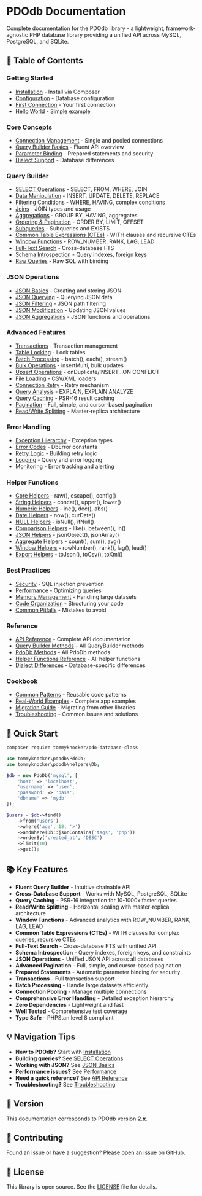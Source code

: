# PDOdb Documentation

Complete documentation for the PDOdb library - a lightweight, framework-agnostic PHP database library providing a unified API across MySQL, PostgreSQL, and SQLite.

## 📖 Table of Contents

### Getting Started
- [Installation](01-getting-started/installation.md) - Install via Composer
- [Configuration](01-getting-started/configuration.md) - Database configuration
- [First Connection](01-getting-started/first-connection.md) - Your first connection
- [Hello World](01-getting-started/hello-world.md) - Simple example

### Core Concepts
- [Connection Management](02-core-concepts/connection-management.md) - Single and pooled connections
- [Query Builder Basics](02-core-concepts/query-builder-basics.md) - Fluent API overview
- [Parameter Binding](02-core-concepts/parameter-binding.md) - Prepared statements and security
- [Dialect Support](02-core-concepts/dialect-support.md) - Database differences

### Query Builder
- [SELECT Operations](03-query-builder/select-operations.md) - SELECT, FROM, WHERE, JOIN
- [Data Manipulation](03-query-builder/data-manipulation.md) - INSERT, UPDATE, DELETE, REPLACE
- [Filtering Conditions](03-query-builder/filtering-conditions.md) - WHERE, HAVING, complex conditions
- [Joins](03-query-builder/joins.md) - JOIN types and usage
- [Aggregations](03-query-builder/aggregations.md) - GROUP BY, HAVING, aggregates
- [Ordering & Pagination](03-query-builder/ordering-pagination.md) - ORDER BY, LIMIT, OFFSET
- [Subqueries](03-query-builder/subqueries.md) - Subqueries and EXISTS
- [Common Table Expressions (CTEs)](03-query-builder/cte.md) - WITH clauses and recursive CTEs
- [Window Functions](03-query-builder/window-functions.md) - ROW_NUMBER, RANK, LAG, LEAD
- [Full-Text Search](03-query-builder/fulltext-search.md) - Cross-database FTS
- [Schema Introspection](03-query-builder/schema-introspection.md) - Query indexes, foreign keys
- [Raw Queries](03-query-builder/raw-queries.md) - Raw SQL with binding

### JSON Operations
- [JSON Basics](04-json-operations/json-basics.md) - Creating and storing JSON
- [JSON Querying](04-json-operations/json-querying.md) - Querying JSON data
- [JSON Filtering](04-json-operations/json-filtering.md) - JSON path filtering
- [JSON Modification](04-json-operations/json-modification.md) - Updating JSON values
- [JSON Aggregations](04-json-operations/json-aggregations.md) - JSON functions and operations

### Advanced Features
- [Transactions](05-advanced-features/transactions.md) - Transaction management
- [Table Locking](05-advanced-features/table-locking.md) - Lock tables
- [Batch Processing](05-advanced-features/batch-processing.md) - batch(), each(), stream()
- [Bulk Operations](05-advanced-features/bulk-operations.md) - insertMulti, bulk updates
- [Upsert Operations](05-advanced-features/upsert-operations.md) - onDuplicate/INSERT...ON CONFLICT
- [File Loading](05-advanced-features/file-loading.md) - CSV/XML loaders
- [Connection Retry](05-advanced-features/connection-retry.md) - Retry mechanism
- [Query Analysis](05-advanced-features/query-analysis.md) - EXPLAIN, EXPLAIN ANALYZE
- [Query Caching](05-advanced-features/query-caching.md) - PSR-16 result caching
- [Pagination](05-advanced-features/pagination.md) - Full, simple, and cursor-based pagination
- [Read/Write Splitting](05-advanced-features/read-write-splitting.md) - Master-replica architecture

### Error Handling
- [Exception Hierarchy](06-error-handling/exception-hierarchy.md) - Exception types
- [Error Codes](06-error-handling/error-codes.md) - DbError constants
- [Retry Logic](06-error-handling/retry-logic.md) - Building retry logic
- [Logging](06-error-handling/logging.md) - Query and error logging
- [Monitoring](06-error-handling/monitoring.md) - Error tracking and alerting

### Helper Functions
- [Core Helpers](07-helper-functions/core-helpers.md) - raw(), escape(), config()
- [String Helpers](07-helper-functions/string-helpers.md) - concat(), upper(), lower()
- [Numeric Helpers](07-helper-functions/numeric-helpers.md) - inc(), dec(), abs()
- [Date Helpers](07-helper-functions/date-helpers.md) - now(), curDate()
- [NULL Helpers](07-helper-functions/null-helpers.md) - isNull(), ifNull()
- [Comparison Helpers](07-helper-functions/comparison-helpers.md) - like(), between(), in()
- [JSON Helpers](07-helper-functions/json-helpers.md) - jsonObject(), jsonArray()
- [Aggregate Helpers](07-helper-functions/aggregate-helpers.md) - count(), sum(), avg()
- [Window Helpers](07-helper-functions/window-helpers.md) - rowNumber(), rank(), lag(), lead()
- [Export Helpers](07-helper-functions/export-helpers.md) - toJson(), toCsv(), toXml()

### Best Practices
- [Security](08-best-practices/security.md) - SQL injection prevention
- [Performance](08-best-practices/performance.md) - Optimizing queries
- [Memory Management](08-best-practices/memory-management.md) - Handling large datasets
- [Code Organization](08-best-practices/code-organization.md) - Structuring your code
- [Common Pitfalls](08-best-practices/common-pitfalls.md) - Mistakes to avoid

### Reference
- [API Reference](09-reference/api-reference.md) - Complete API documentation
- [Query Builder Methods](09-reference/query-builder-methods.md) - All QueryBuilder methods
- [PdoDb Methods](09-reference/pdo-db-methods.md) - All PdoDb methods
- [Helper Functions Reference](09-reference/helper-functions-reference.md) - All helper functions
- [Dialect Differences](09-reference/dialect-differences.md) - Database-specific differences

### Cookbook
- [Common Patterns](10-cookbook/common-patterns.md) - Reusable code patterns
- [Real-World Examples](10-cookbook/real-world-examples.md) - Complete app examples
- [Migration Guide](10-cookbook/migration-guide.md) - Migrating from other libraries
- [Troubleshooting](10-cookbook/troubleshooting.md) - Common issues and solutions

## 🚀 Quick Start

```bash
composer require tommyknocker/pdo-database-class
```

```php
use tommyknocker\pdodb\PdoDb;
use tommyknocker\pdodb\helpers\Db;

$db = new PdoDb('mysql', [
    'host' => 'localhost',
    'username' => 'user',
    'password' => 'pass',
    'dbname' => 'mydb'
]);

$users = $db->find()
    ->from('users')
    ->where('age', 18, '>')
    ->andWhere(Db::jsonContains('tags', 'php'))
    ->orderBy('created_at', 'DESC')
    ->limit(10)
    ->get();
```

## 📚 Key Features

- **Fluent Query Builder** - Intuitive chainable API
- **Cross-Database Support** - Works with MySQL, PostgreSQL, SQLite
- **Query Caching** - PSR-16 integration for 10-1000x faster queries
- **Read/Write Splitting** - Horizontal scaling with master-replica architecture
- **Window Functions** - Advanced analytics with ROW_NUMBER, RANK, LAG, LEAD
- **Common Table Expressions (CTEs)** - WITH clauses for complex queries, recursive CTEs
- **Full-Text Search** - Cross-database FTS with unified API
- **Schema Introspection** - Query indexes, foreign keys, and constraints
- **JSON Operations** - Unified JSON API across all databases
- **Advanced Pagination** - Full, simple, and cursor-based pagination
- **Prepared Statements** - Automatic parameter binding for security
- **Transactions** - Full transaction support
- **Batch Processing** - Handle large datasets efficiently
- **Connection Pooling** - Manage multiple connections
- **Comprehensive Error Handling** - Detailed exception hierarchy
- **Zero Dependencies** - Lightweight and fast
- **Well Tested** - Comprehensive test coverage
- **Type Safe** - PHPStan level 8 compliant

## 💡 Navigation Tips

- **New to PDOdb?** Start with [Installation](01-getting-started/installation.md)
- **Building queries?** See [SELECT Operations](03-query-builder/select-operations.md)
- **Working with JSON?** See [JSON Basics](04-json-operations/json-basics.md)
- **Performance issues?** See [Performance](08-best-practices/performance.md)
- **Need a quick reference?** See [API Reference](09-reference/api-reference.md)
- **Troubleshooting?** See [Troubleshooting](10-cookbook/troubleshooting.md)

## 📖 Version

This documentation corresponds to PDOdb version **2.x**.

## 🤝 Contributing

Found an issue or have a suggestion? Please [open an issue](https://github.com/tommyknocker/pdo-database-class/issues) on GitHub.

## 📄 License

This library is open source. See the [LICENSE](../LICENSE) file for details.
